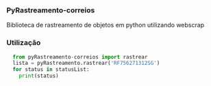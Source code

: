 ### PyRastreamento-correios
Biblioteca de rastreamento de objetos em python utilizando webscrap

### Utilização
```python
  from pyRastreamento-correios import rastrear
  lista = pyRastreamento.rastrear('RF756271312SG')
  for status in statusList:
    print(status)
```
